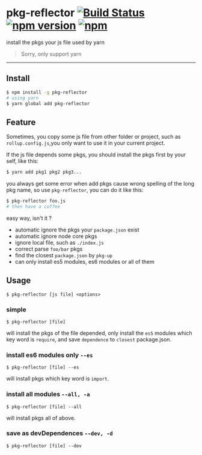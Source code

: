 # pkg-reflector [![Build Status](https://img.shields.io/circleci/project/zcong1993/pkg-reflector/master.svg?style=flat)](https://circleci.com/gh/zcong1993/pkg-reflector) [![npm version](https://badge.fury.io/js/pkg-reflector.svg)](https://badge.fury.io/js/pkg-reflector) [![npm](https://img.shields.io/npm/dm/pkg-reflector.svg)](https://www.npmjs.com/package/pkg-reflector)

install the pkgs your js file used by yarn

> Sorry, only support yarn

---

## Install

```sh
$ npm install -g pkg-reflector
# using yarn
$ yarn global add pkg-reflector
```

## Feature

Sometimes, you copy some js file from other folder or project, such as `rollup.config.js`,you only want to use it in your current project.

If the js file depends some pkgs, you should install the pkgs first by your self, like this:

```sh
$ yarn add pkg1 pkg2 pkg3...
```

you always get some error when add pkgs cause wrong spelling of the long pkg name, so use `pkg-reflector`, you can do it like this:

```sh
$ pkg-reflector foo.js
# then have a coffee
``` 

easy way, isn't it ?

- automatic ignore the pkgs your `package.json` exist
- automatic ignore node core pkgs
- ignore local file, such as `./index.js`
- correct parse `foo/bar` pkgs
- find the closest `package.json` by `pkg-up`
- can only install es5 modules, es6 modules or all of them

## Usage

    $ pkg-reflector [js file] <options>

### simple 

    $ pkg-reflector [file]


will install the pkgs of the file depended, only install the `es5` modules which key word is `require`, and save `dependence` to `closest` package.json.

### install es6 modules only `--es`

    $ pkg-reflector [file] --es

will install pkgs which key word is `import`.

### install all modules `--all, -a`
    
    $ pkg-reflector [file] --all

will install pkgs all of above.

### save as devDependences `--dev, -d`

    $ pkg-reflector [file] --dev

   
